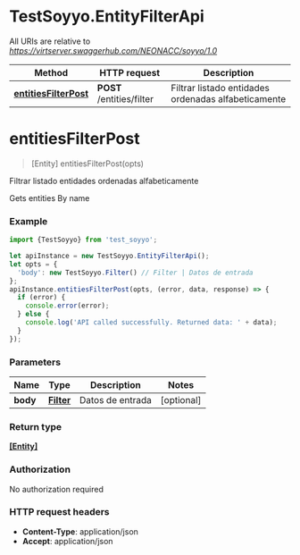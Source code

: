 # TestSoyyo.EntityFilterApi

All URIs are relative to *https://virtserver.swaggerhub.com/NEONACC/soyyo/1.0*

Method | HTTP request | Description
------------- | ------------- | -------------
[**entitiesFilterPost**](EntityFilterApi.md#entitiesFilterPost) | **POST** /entities/filter | Filtrar listado entidades ordenadas alfabeticamente

<a name="entitiesFilterPost"></a>
# **entitiesFilterPost**
> [Entity] entitiesFilterPost(opts)

Filtrar listado entidades ordenadas alfabeticamente

Gets entities By name

### Example
```javascript
import {TestSoyyo} from 'test_soyyo';

let apiInstance = new TestSoyyo.EntityFilterApi();
let opts = { 
  'body': new TestSoyyo.Filter() // Filter | Datos de entrada
};
apiInstance.entitiesFilterPost(opts, (error, data, response) => {
  if (error) {
    console.error(error);
  } else {
    console.log('API called successfully. Returned data: ' + data);
  }
});
```

### Parameters

Name | Type | Description  | Notes
------------- | ------------- | ------------- | -------------
 **body** | [**Filter**](Filter.md)| Datos de entrada | [optional] 

### Return type

[**[Entity]**](Entity.md)

### Authorization

No authorization required

### HTTP request headers

 - **Content-Type**: application/json
 - **Accept**: application/json

